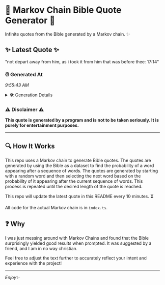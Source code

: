 # 📖 Markov Chain Bible Quote Generator 📖

Infinite quotes from the Bible generated by a Markov chain. ✨

## ✨ Latest Quote ✨
"not depart away from him, as i took it from him that was before thee: 17:14"

### ⏰ Generated At
*9:55:43 AM*

<details>
    <summary>🛠️ Generation Details</summary>
    <p>
        <strong>🌱 Seed:</strong> not<br>
        <strong>🔄 Iterations:</strong> 15<br>
        <strong>📜 Context History:</strong><br>[ not ]: depart<br>[ not, depart ]: away<br>[ not, depart, away ]: from<br>[ not, depart, away, from ]: him,<br>[ not, depart, away, from, him, ]: as<br>[ not, depart, away, from, him,, as ]: i<br>[ depart, away, from, him,, as, i ]: took<br>[ away, from, him,, as, i, took ]: it<br>[ from, him,, as, i, took, it ]: from<br>[ him,, as, i, took, it, from ]: him<br>[ as, i, took, it, from, him ]: that<br>[ i, took, it, from, him, that ]: was<br>[ took, it, from, him, that, was ]: before<br>[ it, from, him, that, was, before ]: thee:<br>[ from, him, that, was, before, thee: ]: 17:14<br>
    </p>
</details>

### ⚠️ Disclaimer ⚠️
**This quote is generated by a program and is not to be taken seriously. It is purely for entertainment purposes.**

---

## 🔍 How It Works

This repo uses a Markov chain to generate Bible quotes. The quotes are generated by using the Bible as a dataset to find the probability of a word appearing after a sequence of words. The quotes are generated by starting with a random word and then selecting the next word based on the probability of it appearing after the current sequence of words. This process is repeated until the desired length of the quote is reached.

This repo will update the latest quote in this README every 10 minutes. ⏳

All code for the actual Markov chain is in `index.ts`.

## ❓ Why

I was just messing around with Markov Chains and found that the Bible surprisingly yielded good results when prompted. 
It was suggested by a friend, and I am in no way christian.

Feel free to adjust the text further to accurately reflect your intent and experience with the project!

---

*Enjoy*✨
